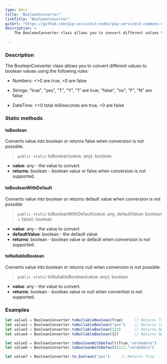 ```yaml
---
type: docs
title: "BooleanConverter"
linkTitle: "BooleanConverter"
gitUrl: "https://github.com/pip-services3-nodex/pip-services3-commons-nodex"
description: > 
    The BooleanConverter class allows you to convert different values to boolean values using extended conversion rules.
    
---
```


### Description    

The BooleanConverter class allows you to convert different values to boolean values using the following rules:

- Numbers: <>0 are true, =0 are false
    
- Strings: "true", "yes", "T", "Y", "1" are true; "false", "no", "F", "N" are false

- DateTime: <>0 total milliseconds are true, =0 are false


### Static methods

#### toBoolean
Converts value into boolean or returns false when conversion is not possible.

> `public static` toBoolean(value: any): boolean

- **value**: any - the value to convert.
- **returns**: boolean - boolean value or false when conversion is not supported.

#### toBooleanWithDefault
Converts value into boolean or returns default value when conversion is not possible

> `public static` toBooleanWithDefault(value: any, defaultValue: boolean = false): boolean

- **value**: any - the value to convert.
- **defaultValue**: boolean - the default value
- **returns**: boolean - boolean value or default when conversion is not supported.


#### toNullableBoolean
Converts value into boolean or returns null when conversion is not possible.

> `public static` toNullableBoolean(value: any): boolean

- **value**: any - the value to convert.
- **returns**: boolean - boolean value or null when convertion is not supported.

### Examples

```typescript
let value1 = BooleanConverter.toNullableBoolean(True)     // Returns True
let value2 = BooleanConverter.toNullableBoolean("yes")    // Returns True
let value3 = BooleanConverter.toNullableBoolean(123)      // Returns None
let value4 = BooleanConverter.toNullableBoolean({})       // Returns None

let value5 = BooleanConverter.toBooleanWithDefault(True,"verdadero")     // Returns True
let value6 = BooleanConverter.toBooleanWithDefault(123,"verdadero")      // Returns verdadero

let value7 = BooleanConverter.to_boolean("yes")     // Returns True

```
